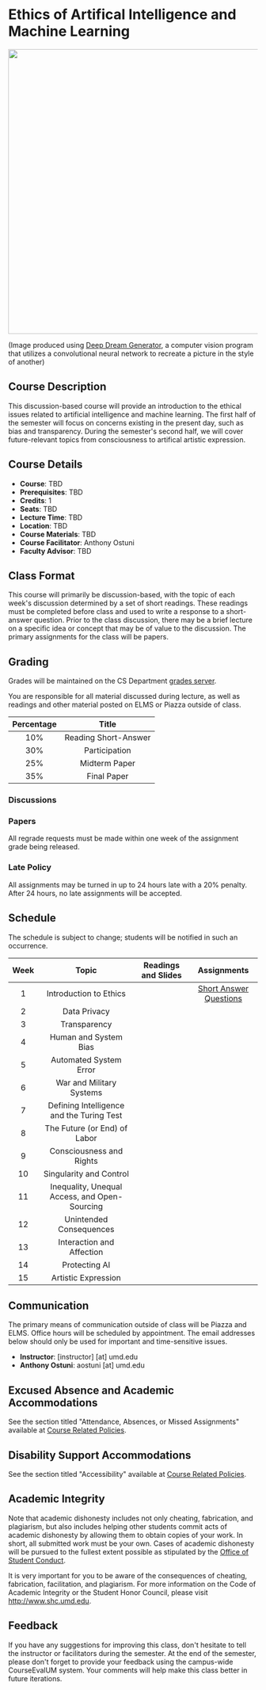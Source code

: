 # Ethics of Artifical Intelligence and Machine Learning
<p align="center">
  <img width="610" height="575" src="https://q4j2g5j9.stackpathcdn.com/ddg-dream/aec9389a1dfd7f1a5601ae5c1bd4f54d99aca38a.jpg">
</p>


(Image produced using [Deep Dream Generator](https://deepdreamgenerator.com/), a computer vision program that utilizes a convolutional neural network to recreate a picture in the style of another)

## Course Description
This discussion-based course will provide an introduction to the ethical issues related to artificial intelligence and machine learning. The first half of the semester will focus on concerns existing in the present day, such as bias and transparency. During the semester's second half, we will cover future-relevant topics from consciousness to artifical artistic expression.

## Course Details
- **Course**: TBD
- **Prerequisites**: TBD
- **Credits**: 1
- **Seats**: TBD
- **Lecture Time**: TBD
- **Location**: TBD
- **Course Materials**: TBD
- **Course Facilitator**: Anthony Ostuni
- **Faculty Advisor**: TBD

## Class Format
This course will primarily be discussion-based, with the topic of each week's discussion determined by a set of short readings. These readings must be completed before class and used to write a response to a short-answer question. Prior to the class discussion, there may be a brief lecture on a specific idea or concept that may be of value to the discussion. The primary assignments for the class will be papers.


## Grading
Grades will be maintained on the CS Department [grades server](https://grades.cs.umd.edu/).

You are responsible for all material discussed during lecture, as well as readings and 
other material posted on ELMS or Piazza outside of class.

| Percentage | Title 
|:----:|:----:|
| 10% | Reading Short-Answer  
| 30% | Participation 
| 25% | Midterm Paper
| 35% | Final Paper

### Discussions 

### Papers

All regrade requests must be made within one week of the assignment grade being released.

### Late Policy
All assignments may be turned in up to 24 hours late with a 20% penalty. 
After 24 hours, no late assignments will be accepted.

## Schedule
The schedule is subject to change; students will be notified in such an
occurrence. 

| Week | Topic | Readings and Slides | Assignments |
|:----:|:----:|:----:|:----:|
| 1 | Introduction to Ethics | | [Short Answer Questions](Week1/testing2.pdf) |
| 2 | Data Privacy | | |
| 3 | Transparency | | |
| 4 | Human and System Bias | | |
| 5 | Automated System Error | | |
| 6 | War and Military Systems | | |
| 7 | Defining Intelligence and the Turing Test | | |
| 8 | The Future (or End) of Labor | | |
| 9 | Consciousness and Rights | | |
| 10| Singularity and Control | | |
| 11| Inequality, Unequal Access, and Open-Sourcing | | |
| 12| Unintended Consequences | | |
| 13| Interaction and Affection | | |
| 14| Protecting AI | | |
| 15| Artistic Expression | | |


## Communication
The primary means of communication outside of class will be Piazza and ELMS. Office hours will be scheduled by appointment. The email addresses below should only be used for important and time-sensitive issues.
- **Instructor**: [instructor] [at] umd.edu
- **Anthony Ostuni**: aostuni [at] umd.edu

## Excused Absence and Academic Accommodations
See the section titled "Attendance, Absences, or Missed Assignments" available at [Course Related Policies](http://www.ugst.umd.edu/courserelatedpolicies.html).

## Disability Support Accommodations
See the section titled "Accessibility" available at [Course Related Policies](http://www.ugst.umd.edu/courserelatedpolicies.html).


## Academic Integrity
Note that academic dishonesty includes not only cheating, fabrication, and
plagiarism, but also includes helping other students commit acts of academic dishonesty by allowing them to obtain copies of your work. In short, all submitted work must be your own. Cases of academic dishonesty will be pursued to the fullest extent possible as stipulated by the
[Office of Student Conduct](http://osc.umd.edu/OSC/Default.aspx).

It is very important for you to be aware of the consequences of cheating,
fabrication, facilitation, and plagiarism. For more information on the Code of Academic Integrity or the Student Honor Council, please visit
http://www.shc.umd.edu.

## Feedback
If you have any suggestions for improving this class, don't hesitate to tell the instructor or facilitators during the semester. At the end of the semester, please don't forget to provide your feedback using the campus-wide CourseEvalUM system. Your comments will help make this class better in future iterations.


